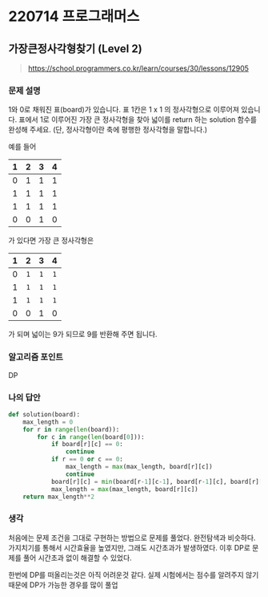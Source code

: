 # 220714 프로그래머스

## 가장큰정사각형찾기 (Level 2)

> https://school.programmers.co.kr/learn/courses/30/lessons/12905

### 문제 설명

1와 0로 채워진 표(board)가 있습니다. 표 1칸은 1 x 1 의 정사각형으로 이루어져 있습니다. 표에서 1로 이루어진 가장 큰 정사각형을 찾아 넓이를 return 하는 solution 함수를 완성해 주세요. (단, 정사각형이란 축에 평행한 정사각형을 말합니다.)

예를 들어

|  1   |  2   |  3   |  4   |
| :--: | :--: | :--: | :--: |
|  0   |  1   |  1   |  1   |
|  1   |  1   |  1   |  1   |
|  1   |  1   |  1   |  1   |
|  0   |  0   |  1   |  0   |

가 있다면 가장 큰 정사각형은

|  1   |  2   |  3   |  4   |
| :--: | :--: | :--: | :--: |
|  0   | `1`  | `1`  | `1`  |
|  1   | `1`  | `1`  | `1`  |
|  1   | `1`  | `1`  | `1`  |
|  0   |  0   |  1   |  0   |

가 되며 넓이는 9가 되므로 9를 반환해 주면 됩니다.

### 알고리즘 포인트

DP

### 나의 답안

```python
def solution(board):
    max_length = 0
    for r in range(len(board)):
        for c in range(len(board[0])):
            if board[r][c] == 0:
                continue
            if r == 0 or c == 0:
                max_length = max(max_length, board[r][c])
                continue
            board[r][c] = min(board[r-1][c-1], board[r-1][c], board[r][c-1])+1
            max_length = max(max_length, board[r][c])
    return max_length**2
```

### 생각

처음에는 문제 조건을 그대로 구현하는 방법으로 문제를 풀었다. 완전탐색과 비슷하다. 가지치기를 통해서 시간효율을 높였지만, 그래도 시간초과가 발생하였다. 이후 DP로 문제를 풀어 시간초과 없이 해결할 수 있었다.

한번에 DP를 떠올리는것은 아직 어려운것 같다. 실제 시험에서는 점수를 알려주지 않기 때문에 DP가 가능한 경우를 많이 풀업
